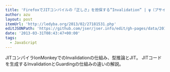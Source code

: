 ```yaml
---
title: 'FirefoxでJITコンパイルの「正しさ」を担保する”Invalidation” | ψ（プサイ）の興味関心空間'
author: azu
layout: post
itemUrl: 'http://ledyba.org/2013/02/27181531.php'
editJSONPath: 'https://github.com/jser/jser.info/edit/gh-pages/data/2013/03/index.json'
date: '2013-03-31T08:43:47+00:00'
tags:
  - JavaScript
---
```

JITコンパイラIonMonkeyでのInvalidationの仕組み、型推論とJIT。
JITコードを生成するInvalidationとGuardingの仕組みの違いの解説。
